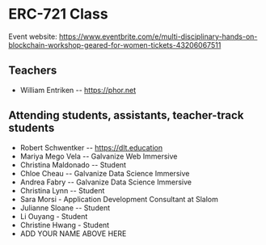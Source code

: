 # ERC-721 Class

Event website: https://www.eventbrite.com/e/multi-disciplinary-hands-on-blockchain-workshop-geared-for-women-tickets-43206067511

## Teachers

* William Entriken -- https://phor.net

## Attending students, assistants, teacher-track students
* Robert Schwentker -- https://dlt.education
* Mariya Mego Vela -- Galvanize Web Immersive
* Christina Maldonado -- Student
* Chloe Cheau -- Galvanize Data Science Immersive 
* Andrea Fabry -- Galvanize Data Science Immersive 
* Christina Lynn -- Student
* Sara Morsi - Application Development Consultant at Slalom 
* Julianne Sloane -- Student
* Li Ouyang - Student
* Christine Hwang - Student
* ADD YOUR NAME ABOVE HERE
